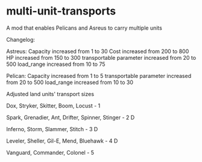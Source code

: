# multi-unit-transports
A mod that enables Pelicans and Asreus to carry multiple units


Changelog:

Astreus:
Capacity increased from 1 to 30
Cost increased from 200 to 800
HP increased from 150 to 300
transportable parameter increased from 20 to 500
load_range increased from 10 to 75

Pelican:
Capacity increased from 1 to 5
transportable parameter increased from 20 to 500
load_range increased from 10 to 30

Adjusted land units' transport sizes

Dox, Stryker, Skitter, Boom, Locust - 1

Spark, Grenadier, Ant, Drifter, Spinner, Stinger - 2 D

Inferno, Storm, Slammer, Stitch - 3 D

Leveler, Sheller, Gil-E, Mend, Bluehawk - 4 D

Vanguard, Commander, Colonel - 5
